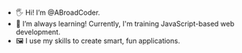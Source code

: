 - 🖐 Hi! I’m @ABroadCoder.
- 👾 I’m always learning! Currently, I'm training JavaScript-based web development.
- 🖼 I use my skills to create smart, fun applications.

<!---
ABroadCoder/ABroadCoder is a ✨ special ✨ repository because its `README.md` (this file) appears on your GitHub profile.
You can click the Preview link to take a look at your changes.
--->
